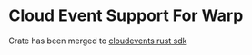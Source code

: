 # Cloud Event Support For Warp

Crate has been merged to [cloudevents rust sdk](https://github.com/cloudevents/sdk-rust)